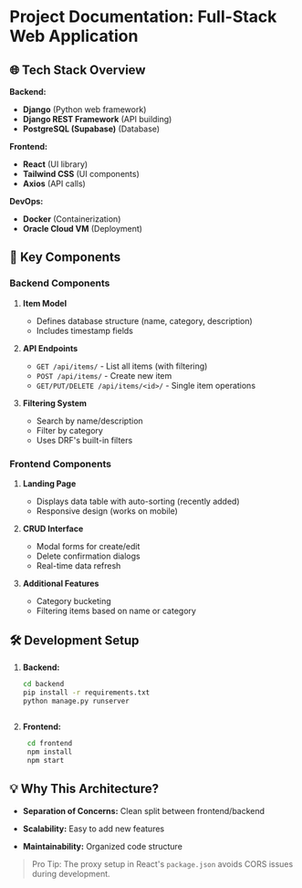 # Project Documentation: Full-Stack Web Application

## 🌐 Tech Stack Overview

**Backend:**
- **Django** (Python web framework)
- **Django REST Framework** (API building)
- **PostgreSQL (Supabase)** (Database)

**Frontend:**
- **React** (UI library)
- **Tailwind CSS** (UI components)
- **Axios** (API calls)

**DevOps:**
- **Docker** (Containerization)
- **Oracle Cloud VM** (Deployment)


## 🧩 Key Components

### Backend Components

1. **Item Model**
   - Defines database structure (name, category, description)
   - Includes timestamp fields

2. **API Endpoints**
   - `GET /api/items/` - List all items (with filtering)
   - `POST /api/items/` - Create new item
   - `GET/PUT/DELETE /api/items/<id>/` - Single item operations

3. **Filtering System**
   - Search by name/description
   - Filter by category
   - Uses DRF's built-in filters

### Frontend Components

1. **Landing Page**
   - Displays data table with auto-sorting (recently added)
   - Responsive design (works on mobile)

2. **CRUD Interface**
   - Modal forms for create/edit
   - Delete confirmation dialogs
   - Real-time data refresh

3. **Additional Features**
   -   Category bucketing
   -  Filtering items based on name or category



## 🛠️ Development Setup

1. **Backend:**
   ```bash
   cd backend
   pip install -r requirements.txt
   python manage.py runserver
  
 2.  **Frontend:**
    
	   ```bash    
	    cd frontend
	    npm install
	    npm start
	 ```

## 💡 Why This Architecture?

-   **Separation of Concerns:** Clean split between frontend/backend
    
-   **Scalability:** Easy to add new features
    
-   **Maintainability:** Organized code structure
   
    

> Pro Tip: The proxy setup in React's `package.json` avoids CORS issues during development.

